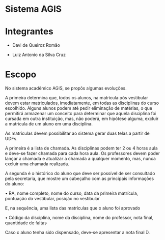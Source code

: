 # Sistema AGIS

# Integrantes

- Davi de Queiroz Romão

- Luiz Antonio da Silva Cruz

# Escopo

No sistema acadêmico AGIS, se propôs algumas evoluções.

A primeira determina que, todos os alunos, na matrícula pós vestibular devem estar
matriculados, imediatamente, em todas as disciplinas do curso escolhido. Alguns alunos
podem até pedir eliminação de matérias, o que permitirá armazenar um conceito para
determinar que aquela disciplina foi cursada em outra instituição, mas, não poderá, em
hipótese alguma, excluir a matrícula de um aluno em uma disciplina.

As matrículas devem possibilitar ao sistema gerar duas telas a partir de UDFs.

A primeira é a lista de chamada. As disciplinas podem ter 2 ou 4 horas aula e deve-se fazer
chamada para cada hora aula. Os professores devem poder lançar a chamada e atualizar a
chamada a qualquer momento, mas, nunca excluir uma chamada realizada.

A segunda é o histórico do aluno que deve ser possível de ser consultado pela secretaria, que
mostre um cabeçalho com as principais informações do aluno:

• RA, nome completo, nome do curso, data da primeira matrícula, pontuação do
vestibular, posição no vestibular

E, na sequência, uma lista das matrículas que o aluno foi aprovado

• Código da disciplina, nome da disciplina, nome do professor, nota final, quantidade
de faltas

Caso o aluno tenha sido dispensado, deve-se apresentar a nota final D.
